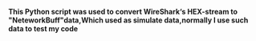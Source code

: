 
**This Python script was used to convert WireShark‘s HEX-stream to "NeteworkBuff"data,Which used as simulate data,normally I use such data to test my code**

